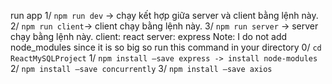 run app
1/ `npm run dev` -> chạy kết hợp giữa server và client bằng lệnh này.
2/ `npm run client`-> client chạy bằng lệnh này.
3/ `npm run server` -> server chạy bằng lệnh này.
client: react
server: express
Note: I do not add node_modules since it is so big so run this command in your directory
0/ `cd ReactMySQLProject`
1/ `npm install –save express -> install node-modules`
2/ `npm install –save concurrently`
3/ `npm install –save axios`


